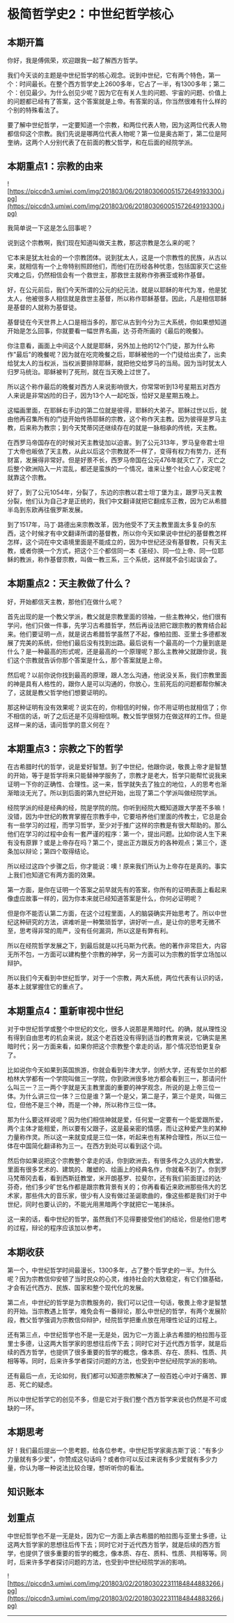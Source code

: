 # 极简哲学史2：中世纪哲学核心

## 本期开篇

你好，我是傅佩荣，欢迎跟我一起了解西方哲学。

我们今天谈的主题是中世纪哲学的核心观念。说到中世纪，它有两个特色，第一个：时间最长。在整个西方哲学史上2600多年，它占了一半，有1300多年；第二个：创见最少。为什么创见少呢？因为它在有关人生的问题、宇宙的问题、价值上的问题都已经有了答案，这个答案就是上帝。有答案的话，你当然很难有什么样的个别的特殊看法了。

要了解中世纪哲学，一定要知道一个宗教，和两位代表人物，因为这两位代表人物都信仰这个宗教。我们先说是哪两位代表人物呢？第一位是奥古斯丁，第二位是阿奎纳，这两个人分别代表了在前面的教父哲学，和在后面的经院学派。

## 本期重点1：宗教的由来

![https://piccdn3.umiwi.com/img/201803/06/201803060051572649193300.jpg](https://piccdn3.umiwi.com/img/201803/06/201803060051572649193300.jpg)

我简单说一下这是怎么回事呢？

说到这个宗教啊，我们现在知道叫做天主教，那这宗教是怎么来的呢？

它本来是犹太社会的一个宗教团体。说到犹太人，这是一个宗教性的民族，从古以来，就相信有一个上帝特别照顾他们，而他们在历经各种忧患，包括国家灭亡这些灾难之后，仍然相信会有一个救世主，那救世主就称作弥赛亚或称作基督。

好，在公元前后，我们今天所谓的公元的纪元法，就是以耶稣的年代为准，他是犹太人，他被很多人相信就是救世主基督，所以称作耶稣基督。因此，凡是相信耶稣是基督的人就称为基督徒。

基督徒在今天世界上人口是相当多的，那它从古到今分为三大系统，你如果想知道开始是怎么回事，你就要看一幅世界名画，达·芬奇所画的《最后的晚餐》。

你注意看，画面上中间这个人就是耶稣，另外加上他的12个门徒，那为什么称作"最后"的晚餐呢？因为就在吃完晚餐之后，耶稣被他的一个门徒给出卖了，出卖给犹太人的当权派，当权派要排除耶稣，就把他交给罗马的当局。因为当时犹太人归罗马统治。耶稣被判了死刑，就在当天晚上过世了。

所以这个称作最后的晚餐对西方人来说影响很大，你常常听到13号星期五对西方人来说是非常凶险的日子，因为13个人一起吃饭，恰好又是星期五晚上。

这幅画里面，在耶稣右手边的第二位就是彼得，耶稣的大弟子。耶稣过世以后，就由他再召集所有的门徒开始传扬耶稣的宗教，这个称作天主教。因为彼得是罗马主教，后来称为教宗；到今天梵蒂冈还继续存在的就是一脉相承的传统，天主教。

在西罗马帝国存在的时候对天主教徒加以迫害。到了公元313年，罗马皇帝君士坦丁大帝也皈依了天主教，从此以后这个宗教就不一样了，变得有权力有势力，还有财富，发展得非常好。但是好景不长，西罗马帝国在公元476年就灭亡了，灭亡之后整个欧洲陷入一片混乱，都还是蛮族的一个情况，谁来让整个社会人心安定呢？就靠这个宗教。

好了，到了公元1054年，分裂了，东边的宗教以君士坦丁堡为主，跟罗马天主教分裂，他们认为自己才是正统的，我们中文翻译就把它翻成东正教，因为它从希腊半岛到东欧再往俄罗斯发展。

到了1517年，马丁·路德出来宗教改革，因为他受不了天主教里面太多复杂的东西，这个时候才有中文翻译所谓的基督教，所以你今天如果说中世纪的基督教怎样怎样，这个词在中文语境里面是不能成立的，因为中世纪还没有基督教，只有天主教，或者你换一个方式，把这个三个都信同一本《圣经》、同一位上帝、同一位耶稣的教派，称作基督宗教，叫做一教三系，三个系统，这样就不会引起误会了。

## 本期重点2：天主教做了什么？

好，开始都信天主教，那他们在做什么呢？

首先出现的是一个教父学派，教父就是宗教里面的领袖，一些主教神父，他们很有学问，他们只做一件事，先学习古希腊哲学，然后再设法把它跟宗教的教育结合起来。他们要证明一点，就是说古希腊哲学虽然了不起，像柏拉图、亚里士多德都发展了完美的系统，但他们最后没有找到出路。最后说有一个最高的一个力量到底是什么？是一种最高的形式呢，还是最高的一个原理呢？那么主教神父就跟你说，我们这个宗教就告诉你那个答案是什么，那个答案就是上帝。

然后呢？以前你说你找到最高的原理，跟人怎么沟通，他说没关系，我们宗教里面的神是具有人格性的，跟你人是可以沟通的，你放心，生前死后的问题都帮你解决了，这就是教父哲学他们想要证明的。

那这种证明有没有效果呢？说实在的，你相信的时候，你不用证明也就相信了；你不相信的话，听了之后还是不见得相信啊。教父哲学很努力在做这样的工作。但是这样一来的话，请问哲学的意义何在？

## 本期重点3：宗教之下的哲学

在古希腊时代的哲学，说是爱好智慧。到了中世纪，他跟你说，敬畏上帝才是智慧的开始，等于是哲学将来只能替神学服务了，宗教才是老大，哲学只能帮忙说我来证明一下你的正确性、合理性。这一来，哲学就失去了独立的地位，人的思考也渐渐暗淡无光了。所以到后面的第九世纪开始，出现了第二个学派叫做经院学派。

经院学派的经是经典的经，院是学院的院。你听到经院大概知道跟大学差不多嘛！没错，因为中世纪的教育掌握在宗教手中，它要培养他们里面的传教士，它总是会有一些学习的过程，而学习哲学，至少对于推广这样的宗教是有很大帮助的。那么他们在学习的过程中会有一套严谨的程序：第一个，提出问题。比如你说人生下来有没有原罪？或是上帝存在吗？第二个，提出正方跟反方的各种观点；第三个，逐条加以辩论；第四个取得结论。

所以经过这四个步骤之后，你才能说：噢！原来我们所认为上帝存在是真的。事实上我们也知道它有两方面的效果。

第一方面，是你在证明一个答案之前早就先有的答案，你所有的证明表面上看起来像虚应故事一样的，因为你本来就已经知道答案是什么，你何必证明呢？

但是你不能否认第二方面，在这个过程里面，人的脑袋确实开始思考了。所以中世纪这种研究的方法，讲难听是一种繁琐哲学，讲好听一点，是让你的思考无微不至，思考得非常的周严，没有任何漏洞，所以这是有弊有利。

所以在经院哲学发展之下，到最后就是以托马斯为代表。他的著作非常巨大，内容无所不包，一方面可以建构整个宗教的神学，另一方面可以为宗教的哲学立场加以辩护。

所以我们今天看到中世纪哲学，对于一个宗教，两大系统，两位代表有认识的话，基本上就掌握住它的重点了。

## 本期重点4：重新审视中世纪

对于中世纪哲学或整个中世纪的文化，很多人说那是黑暗时代。的确，就从理性没有得到自由思考的机会来说，就这个老百姓没有得到适当的教育来说，它确实是黑暗时代；另一方面来看，如果你把这个宗教整个拿走的话，那个情况恐怕更复杂了。

比如说你今天如果到英国旅游，你就会看到牛津大学，剑桥大学，还有爱尔兰的都柏林大学都有一个学院叫做三一学院，你到欧洲很多地方都会看到三一，那请问什么叫三一？三一两个字就是天主教里面的重要的神学观念，所说的是上帝三位一体。为什么讲三位一体？三位是谁？第一个是父，第二是子，第三个是灵，叫做三位，但他不是三个神，而是一个神，所以称作三位一体。

那为什么要这样说呢？因为他们相信神就是爱，任何爱一定要有一个能爱跟所爱，两个主体才能相爱，所以要有父跟子，这是最亲密的情感，而让这种爱产生的某种力量称作灵。所以这一来就变成是三位一体，听起来也有某种合理性，所以三位一体在中国简化翻译称为三一。在西方到处可以看到这个词。

然后你如果说把这个宗教整个拿走的话，你到欧洲去，有很多传之久远的大教堂，里面有很多艺术的、建筑的、雕塑的、绘画上的经典名作，你就看不到了。你到罗马梵蒂冈去看，看到西斯廷教堂，米开朗基罗、拉斐尔，还有我们前面提过的达·芬奇，他们多少旷世名作都是跟宗教背景有关的；你再看看近来欧洲那些伟大的艺术家，那些伟大的音乐家，很少有人没有做过圣诞歌曲的，像这些都是我们对于中世纪，同时也要认识的，不能光用黑暗两个字就把它一笔抹杀。

这一来的话，看中世纪的哲学，虽然我们不见得要接受他们的结论，但是他们思考的过程，辩论的程序应该加以参考。

## 本期收获

第一个，中世纪哲学时间最漫长，1300多年，占了整个哲学史的一半。为什么呢？因为宗教信仰安顿了当时民众的心灵，维持社会的大致稳定，有它们做基础，才会有近代西方、民族、国家和整个现代化的发展。

第二点，中世纪的哲学是为宗教服务的，我们可以记住一句话，敬畏上帝才是智慧的开始。当宗教遇上哲学，难免会有一番辩论，那么中世纪的哲学，有两个发展阶段，教父哲学强调为宗教信仰辩护，经院哲学把重点放在用理性论证的过程上。

还有第三点，中世纪哲学也不是一无是处，因为它一方面上承古希腊的柏拉图与亚里士多德，让这两大哲学家的思想往后传下去；同时它对于近代西方哲学，就是后续的西方哲学，也提供了很多重要的哲学的概念，像本质、存在、质料、性质、共相等等。同时，后来许多学者探讨问题的方法，也受到中世纪经院学派的影响。

还有最后一点，无论如何，我们都可以知道宗教解决了一般百姓心中对于痛苦、罪恶、死亡的疑虑。

所以中世纪哲学它的创见不多，但是它对于我们整个西方哲学来说也仍然是不可或缺的一环。

## 本期思考

好！我们最后提出一个思考题，给各位参考。中世纪哲学家奥古斯丁说："有多少力量就有多少爱"，你赞成这句话吗？或者你可以反过来说有多少爱就有多少力量，你认为哪一种说法比较合理，想听听你的看法。

## 知识账本

## 划重点

中世纪哲学也不是一无是处，因为它一方面上承古希腊的柏拉图与亚里士多德，让这两大哲学家的思想往后传下去；同时它对于近代西方哲学，就是后续的西方哲学，也提供了很多重要的哲学的概念，像本质、存在、质料、性质、共相等等。同时，后来许多学者探讨问题的方法，也受到中世纪经院学派的影响。

![https://piccdn3.umiwi.com/img/201803/02/201803022311184844883266.jpg](https://piccdn3.umiwi.com/img/201803/02/201803022311184844883266.jpg)

---
